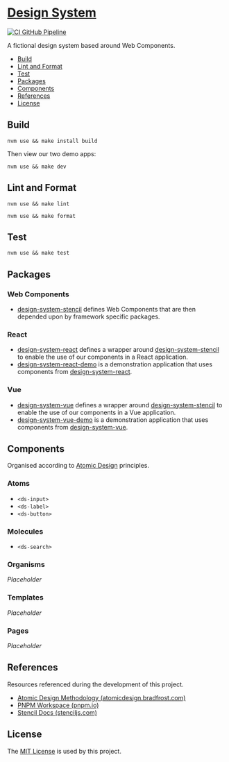 # [Design System](https://github.com/dbtedman/design-system)

[![CI GitHub Pipeline](https://img.shields.io/github/actions/workflow/status/dbtedman/design-system/ci.yml?branch=main&style=for-the-badge&logo=github&label=ci)](https://github.com/dbtedman/design-system/actions/workflows/ci.yml?query=branch%3Amain)

A fictional design system based around Web Components.

-   [Build](#build)
-   [Lint and Format](#lint-and-format)
-   [Test](#test)
-   [Packages](#packages)
-   [Components](#components)
-   [References](#references)
-   [License](#license)

## Build

```shell
nvm use && make install build
```

Then view our two demo apps:

```shell
nvm use && make dev
```

## Lint and Format

```shell
nvm use && make lint
```

```shell
nvm use && make format
```

## Test

```shell
nvm use && make test
```

## Packages

### Web Components

-   [design-system-stencil](./package/design-system-stencil) defines Web Components that are then depended upon by framework specific packages.

### React

-   [design-system-react](./package/design-system-react) defines a wrapper around [design-system-stencil](./package/design-system-stencil) to enable the use of our components in a React application.
-   [design-system-react-demo](./package/design-system-react-demo) is a demonstration application that uses components from [design-system-react](./package/design-system-react).

### Vue

-   [design-system-vue](./package/design-system-vue) defines a wrapper around [design-system-stencil](./package/design-system-stencil) to enable the use of our components in a Vue application.
-   [design-system-vue-demo](./package/design-system-vue-demo) is a demonstration application that uses components from [design-system-vue](./package/design-system-vue).

## Components

Organised according to [Atomic Design](https://atomicdesign.bradfrost.com/chapter-2/) principles.

### Atoms

-   `<ds-input>`
-   `<ds-label>`
-   `<ds-button>`

### Molecules

-   `<ds-search>`

### Organisms

_Placeholder_

### Templates

_Placeholder_

### Pages

_Placeholder_

## References

Resources referenced during the development of this project.

-   [Atomic Design Methodology (atomicdesign.bradfrost.com)](https://atomicdesign.bradfrost.com/chapter-2/)
-   [PNPM Workspace (pnpm.io)](https://pnpm.io/workspaces)
-   [Stencil Docs (stenciljs.com)](https://stenciljs.com/docs/introduction)

## License

The [MIT License](./LICENSE.md) is used by this project.
